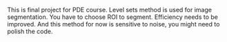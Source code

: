 This is final project for PDE course.
Level sets method is used for image segmentation. You have to choose ROI to segment.
Efficiency needs to be improved. And this method for now is sensitive to noise, you might need to polish the code.

